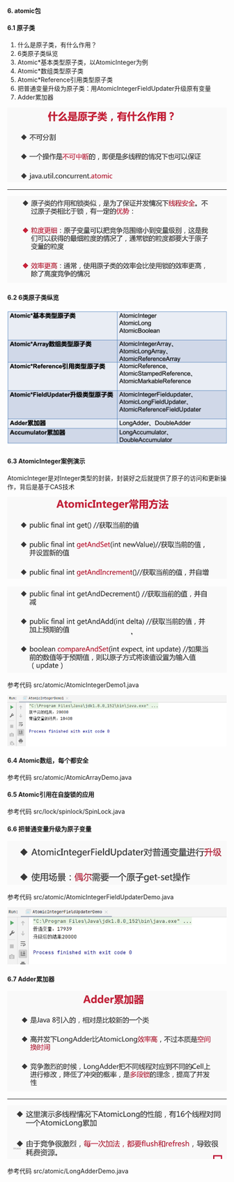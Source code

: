 #### 6. atomic包

#### 6.1 原子类

1. 什么是原子类，有什么作用？
2. 6类原子类纵览
3. Atomic*基本类型原子类，以AtomicInteger为例
4. Atomic*数组类型原子类
5. Atomic*Reference引用类型原子类
6. 把普通变量升级为原子类：用AtomicIntegerFieldUpdater升级原有变量
7. Adder累加器

![1611218406721](assets/1611218406721.png)

****

![1611218419406](assets/1611218419406.png)

#### 6.2 6类原子类纵览

![6类原子类纵览](assets/6类原子类纵览.png)

#### 6.3 AtomicInteger案例演示 

AtomicInteger是对Integer类型的封装，封装好之后就提供了原子的访问和更新操作，背后是基于CAS技术

![1611218609737](assets/1611218609737.png)

![1611218630148](assets/1611218630148.png)

参考代码 src/atomic/AtomicIntegerDemo1.java

![1611218851146](assets/1611218851146.png)

#### 6.4 Atomic数组，每个都安全 

参考代码 src/atomic/AtomicArrayDemo.java

#### 6.5 Atomic引用在自旋锁的应用 

参考代码 src/lock/spinlock/SpinLock.java

#### 6.6 把普通变量升级为原子变量 

![1611219375386](assets/1611219375386.png)

参考代码 src/atomic/AtomicIntegerFieldUpdaterDemo.java

![1611219526289](assets/1611219526289.png)

#### 6.7 Adder累加器

![1611219621354](assets/1611219621354.png)

****

![1611219647652](assets/1611219647652.png)

参考代码 src/atomic/LongAdderDemo.java

